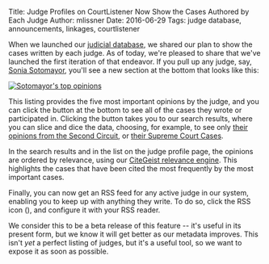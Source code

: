 Title: Judge Profiles on CourtListener Now Show the Cases Authored by Each Judge
Author: mlissner
Date: 2016-06-29
Tags: judge database, announcements, linkages, courtlistener

When we launched our [judicial database][jdb], we shared our plan to show the cases written by each judge. As of today, we're pleased to share that we've launched the first iteration of that endeavor. If you pull up any judge, say, [Sonia Sotomayor][ss], you'll see a new section at the bottom that looks like this:

<div class="left-image">
    <a href="https://www.courtlistener.com/person/3045/sonia-sotomayor/#authored-opinions">
        <img src="{filename}/images/sotomayor-authorship.png"
             alt="Sotomayor's top opinions"
             class="img-responsive border">
    </a>
</div>
<div class="clearfix"></div>


This listing provides the five most important opinions by the judge, and you can click the button at the bottom to see all of the cases they wrote or participated in. Clicking the button takes you to our search results, where you can slice and dice the data, choosing, for example, to see only [their opinions from the Second Circuit][s2d], or [their Supreme Court Cases][sscotus].

In the search results and in the list on the judge profile page, the opinions are ordered by relevance, using our [CiteGeist relevance engine][cg]. This highlights the cases that have been cited the most frequently by the most important cases.

Finally, you can now get an RSS feed for any active judge in our system, enabling you to keep up with anything they write. To do so, click the RSS icon (<i class="fa fa-rss gray"></i>), and configure it with your RSS reader.

We consider this to be a beta release of this feature -- it's useful in its present form, but we know it will get better as our metadata improves. This isn't *yet* a perfect listing of judges, but it's a useful tool, so we want to expose it as soon as possible.


[jdb]: {filename}/judge_database.md
[ss]: https://www.courtlistener.com/person/3045/sonia-sotomayor/#authored-opinions
[cg]: {filename/citegeist.md
[s2d]: https://www.courtlistener.com/?q=author_id%3A3045+OR+panel_ids%3A3045&type=o&stat_Precedential=on&order_by=score+desc&court=ca2
[sscotus]: https://www.courtlistener.com/?q=author_id%3A3045+OR+panel_ids%3A3045&type=o&stat_Precedential=on&order_by=score+desc&court=scotus
[contact]: {filename}/pages/contact.md
